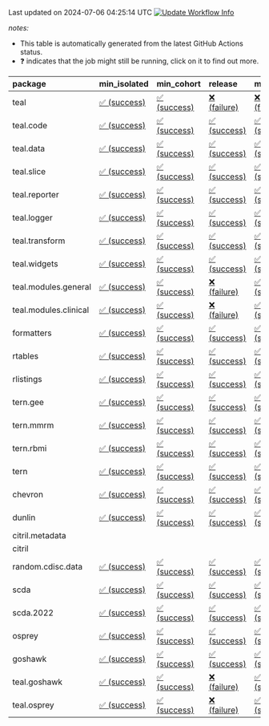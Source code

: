 Last updated on 2024-07-06 04:25:14 UTC [![Update Workflow
Info](https://github.com/averissimo/verdepcheck-status/actions/workflows/update.yaml/badge.svg)](https://github.com/averissimo/verdepcheck-status/actions/workflows/update.yaml)

*notes:*

-   This table is automatically generated from the latest GitHub Actions
    status.
-   ❓ indicates that the job might still be running, click on it to
    find out more.

<table>
<colgroup>
<col style="width: 4%" />
<col style="width: 23%" />
<col style="width: 23%" />
<col style="width: 23%" />
<col style="width: 23%" />
</colgroup>
<thead>
<tr class="header">
<th style="text-align: left;">package</th>
<th style="text-align: left;">min_isolated</th>
<th style="text-align: left;">min_cohort</th>
<th style="text-align: left;">release</th>
<th style="text-align: left;">max</th>
</tr>
</thead>
<tbody>
<tr class="odd">
<td style="text-align: left;">teal</td>
<td
style="text-align: left;"><a href="https://github.com/insightsengineering/teal/actions/runs/9729139392/job/26850654529">✅
(success)</a></td>
<td
style="text-align: left;"><a href="https://github.com/insightsengineering/teal/actions/runs/9729139392/job/26850654407">✅
(success)</a></td>
<td
style="text-align: left;"><a href="https://github.com/insightsengineering/teal/actions/runs/9729139392/job/26850654652">❌
(failure)</a></td>
<td
style="text-align: left;"><a href="https://github.com/insightsengineering/teal/actions/runs/9729139392/job/26850654307">❌
(failure)</a></td>
</tr>
<tr class="even">
<td style="text-align: left;">teal.code</td>
<td
style="text-align: left;"><a href="https://github.com/insightsengineering/teal.code/actions/runs/9729139669/job/26850654778">✅
(success)</a></td>
<td
style="text-align: left;"><a href="https://github.com/insightsengineering/teal.code/actions/runs/9729139669/job/26850654885">✅
(success)</a></td>
<td
style="text-align: left;"><a href="https://github.com/insightsengineering/teal.code/actions/runs/9729139669/job/26850654987">✅
(success)</a></td>
<td
style="text-align: left;"><a href="https://github.com/insightsengineering/teal.code/actions/runs/9729139669/job/26850654686">✅
(success)</a></td>
</tr>
<tr class="odd">
<td style="text-align: left;">teal.data</td>
<td
style="text-align: left;"><a href="https://github.com/insightsengineering/teal.data/actions/runs/9729142294/job/26850660611">✅
(success)</a></td>
<td
style="text-align: left;"><a href="https://github.com/insightsengineering/teal.data/actions/runs/9729142294/job/26850660444">✅
(success)</a></td>
<td
style="text-align: left;"><a href="https://github.com/insightsengineering/teal.data/actions/runs/9729142294/job/26850660676">✅
(success)</a></td>
<td
style="text-align: left;"><a href="https://github.com/insightsengineering/teal.data/actions/runs/9729142294/job/26850660530">✅
(success)</a></td>
</tr>
<tr class="even">
<td style="text-align: left;">teal.slice</td>
<td
style="text-align: left;"><a href="https://github.com/insightsengineering/teal.slice/actions/runs/9729148292/job/26850673136">✅
(success)</a></td>
<td
style="text-align: left;"><a href="https://github.com/insightsengineering/teal.slice/actions/runs/9729148292/job/26850672882">✅
(success)</a></td>
<td
style="text-align: left;"><a href="https://github.com/insightsengineering/teal.slice/actions/runs/9729148292/job/26850673048">✅
(success)</a></td>
<td
style="text-align: left;"><a href="https://github.com/insightsengineering/teal.slice/actions/runs/9729148292/job/26850672958">✅
(success)</a></td>
</tr>
<tr class="odd">
<td style="text-align: left;">teal.reporter</td>
<td
style="text-align: left;"><a href="https://github.com/insightsengineering/teal.reporter/actions/runs/9729144493/job/26850665336">✅
(success)</a></td>
<td
style="text-align: left;"><a href="https://github.com/insightsengineering/teal.reporter/actions/runs/9729144493/job/26850665429">✅
(success)</a></td>
<td
style="text-align: left;"><a href="https://github.com/insightsengineering/teal.reporter/actions/runs/9729144493/job/26850665506">✅
(success)</a></td>
<td
style="text-align: left;"><a href="https://github.com/insightsengineering/teal.reporter/actions/runs/9729144493/job/26850665586">✅
(success)</a></td>
</tr>
<tr class="even">
<td style="text-align: left;">teal.logger</td>
<td
style="text-align: left;"><a href="https://github.com/insightsengineering/teal.logger/actions/runs/9729140502/job/26850656230">✅
(success)</a></td>
<td
style="text-align: left;"><a href="https://github.com/insightsengineering/teal.logger/actions/runs/9729140502/job/26850656104">✅
(success)</a></td>
<td
style="text-align: left;"><a href="https://github.com/insightsengineering/teal.logger/actions/runs/9729140502/job/26850656292">✅
(success)</a></td>
<td
style="text-align: left;"><a href="https://github.com/insightsengineering/teal.logger/actions/runs/9729140502/job/26850656169">✅
(success)</a></td>
</tr>
<tr class="odd">
<td style="text-align: left;">teal.transform</td>
<td
style="text-align: left;"><a href="https://github.com/insightsengineering/teal.transform/actions/runs/9729144907/job/26850666190">✅
(success)</a></td>
<td
style="text-align: left;"><a href="https://github.com/insightsengineering/teal.transform/actions/runs/9729144907/job/26850665984">✅
(success)</a></td>
<td
style="text-align: left;"><a href="https://github.com/insightsengineering/teal.transform/actions/runs/9729144907/job/26850666269">✅
(success)</a></td>
<td
style="text-align: left;"><a href="https://github.com/insightsengineering/teal.transform/actions/runs/9729144907/job/26850666108">✅
(success)</a></td>
</tr>
<tr class="even">
<td style="text-align: left;">teal.widgets</td>
<td
style="text-align: left;"><a href="https://github.com/insightsengineering/teal.widgets/actions/runs/9729156912/job/26850691902">✅
(success)</a></td>
<td
style="text-align: left;"><a href="https://github.com/insightsengineering/teal.widgets/actions/runs/9729156912/job/26850691751">✅
(success)</a></td>
<td
style="text-align: left;"><a href="https://github.com/insightsengineering/teal.widgets/actions/runs/9729156912/job/26850691820">✅
(success)</a></td>
<td
style="text-align: left;"><a href="https://github.com/insightsengineering/teal.widgets/actions/runs/9729156912/job/26850691678">✅
(success)</a></td>
</tr>
<tr class="odd">
<td style="text-align: left;">teal.modules.general</td>
<td
style="text-align: left;"><a href="https://github.com/insightsengineering/teal.modules.general/actions/runs/9729139566/job/26850654816">✅
(success)</a></td>
<td
style="text-align: left;"><a href="https://github.com/insightsengineering/teal.modules.general/actions/runs/9729139566/job/26850654590">✅
(success)</a></td>
<td
style="text-align: left;"><a href="https://github.com/insightsengineering/teal.modules.general/actions/runs/9729139566/job/26850654940">❌
(failure)</a></td>
<td
style="text-align: left;"><a href="https://github.com/insightsengineering/teal.modules.general/actions/runs/9729139566/job/26850654707">✅
(success)</a></td>
</tr>
<tr class="even">
<td style="text-align: left;">teal.modules.clinical</td>
<td
style="text-align: left;"><a href="https://github.com/insightsengineering/teal.modules.clinical/actions/runs/9729152282/job/26850681928">✅
(success)</a></td>
<td
style="text-align: left;"><a href="https://github.com/insightsengineering/teal.modules.clinical/actions/runs/9729152282/job/26850681836">✅
(success)</a></td>
<td
style="text-align: left;"><a href="https://github.com/insightsengineering/teal.modules.clinical/actions/runs/9729152282/job/26850682027">❌
(failure)</a></td>
<td
style="text-align: left;"><a href="https://github.com/insightsengineering/teal.modules.clinical/actions/runs/9729152282/job/26850681765">✅
(success)</a></td>
</tr>
<tr class="odd">
<td style="text-align: left;">formatters</td>
<td
style="text-align: left;"><a href="https://github.com/insightsengineering/formatters/actions/runs/9729149445/job/26850675636">✅
(success)</a></td>
<td
style="text-align: left;"><a href="https://github.com/insightsengineering/formatters/actions/runs/9729149445/job/26850675523">✅
(success)</a></td>
<td
style="text-align: left;"><a href="https://github.com/insightsengineering/formatters/actions/runs/9729149445/job/26850675579">✅
(success)</a></td>
<td
style="text-align: left;"><a href="https://github.com/insightsengineering/formatters/actions/runs/9729149445/job/26850675461">✅
(success)</a></td>
</tr>
<tr class="even">
<td style="text-align: left;">rtables</td>
<td
style="text-align: left;"><a href="https://github.com/insightsengineering/rtables/actions/runs/9729139387/job/26850654360">✅
(success)</a></td>
<td
style="text-align: left;"><a href="https://github.com/insightsengineering/rtables/actions/runs/9729139387/job/26850654527">✅
(success)</a></td>
<td
style="text-align: left;"><a href="https://github.com/insightsengineering/rtables/actions/runs/9729139387/job/26850654628">✅
(success)</a></td>
<td
style="text-align: left;"><a href="https://github.com/insightsengineering/rtables/actions/runs/9729139387/job/26850654426">✅
(success)</a></td>
</tr>
<tr class="odd">
<td style="text-align: left;">rlistings</td>
<td
style="text-align: left;"><a href="https://github.com/insightsengineering/rlistings/actions/runs/9729143462/job/26850662712">✅
(success)</a></td>
<td
style="text-align: left;"><a href="https://github.com/insightsengineering/rlistings/actions/runs/9729143462/job/26850662659">✅
(success)</a></td>
<td
style="text-align: left;"><a href="https://github.com/insightsengineering/rlistings/actions/runs/9729143462/job/26850662783">✅
(success)</a></td>
<td
style="text-align: left;"><a href="https://github.com/insightsengineering/rlistings/actions/runs/9729143462/job/26850662595">✅
(success)</a></td>
</tr>
<tr class="even">
<td style="text-align: left;">tern.gee</td>
<td
style="text-align: left;"><a href="https://github.com/insightsengineering/tern.gee/actions/runs/9729150768/job/26850678291">✅
(success)</a></td>
<td
style="text-align: left;"><a href="https://github.com/insightsengineering/tern.gee/actions/runs/9729150768/job/26850678180">✅
(success)</a></td>
<td
style="text-align: left;"><a href="https://github.com/insightsengineering/tern.gee/actions/runs/9729150768/job/26850678075">✅
(success)</a></td>
<td
style="text-align: left;"><a href="https://github.com/insightsengineering/tern.gee/actions/runs/9729150768/job/26850678363">✅
(success)</a></td>
</tr>
<tr class="odd">
<td style="text-align: left;">tern.mmrm</td>
<td
style="text-align: left;"><a href="https://github.com/insightsengineering/tern.mmrm/actions/runs/9729156233/job/26850689985">✅
(success)</a></td>
<td
style="text-align: left;"><a href="https://github.com/insightsengineering/tern.mmrm/actions/runs/9729156233/job/26850689907">✅
(success)</a></td>
<td
style="text-align: left;"><a href="https://github.com/insightsengineering/tern.mmrm/actions/runs/9729156233/job/26850690033">✅
(success)</a></td>
<td
style="text-align: left;"><a href="https://github.com/insightsengineering/tern.mmrm/actions/runs/9729156233/job/26850689942">✅
(success)</a></td>
</tr>
<tr class="even">
<td style="text-align: left;">tern.rbmi</td>
<td
style="text-align: left;"><a href="https://github.com/insightsengineering/tern.rbmi/actions/runs/9729149393/job/26850675525">✅
(success)</a></td>
<td
style="text-align: left;"><a href="https://github.com/insightsengineering/tern.rbmi/actions/runs/9729149393/job/26850675335">✅
(success)</a></td>
<td
style="text-align: left;"><a href="https://github.com/insightsengineering/tern.rbmi/actions/runs/9729149393/job/26850675464">✅
(success)</a></td>
<td
style="text-align: left;"><a href="https://github.com/insightsengineering/tern.rbmi/actions/runs/9729149393/job/26850675410">✅
(success)</a></td>
</tr>
<tr class="odd">
<td style="text-align: left;">tern</td>
<td
style="text-align: left;"><a href="https://github.com/insightsengineering/tern/actions/runs/9729144304/job/26850665128">✅
(success)</a></td>
<td
style="text-align: left;"><a href="https://github.com/insightsengineering/tern/actions/runs/9729144304/job/26850665063">✅
(success)</a></td>
<td
style="text-align: left;"><a href="https://github.com/insightsengineering/tern/actions/runs/9729144304/job/26850665223">✅
(success)</a></td>
<td
style="text-align: left;"><a href="https://github.com/insightsengineering/tern/actions/runs/9729144304/job/26850664992">✅
(success)</a></td>
</tr>
<tr class="even">
<td style="text-align: left;">chevron</td>
<td
style="text-align: left;"><a href="https://github.com/insightsengineering/chevron/actions/runs/9729157244/job/26850692290">✅
(success)</a></td>
<td
style="text-align: left;"><a href="https://github.com/insightsengineering/chevron/actions/runs/9729157244/job/26850692152">✅
(success)</a></td>
<td
style="text-align: left;"><a href="https://github.com/insightsengineering/chevron/actions/runs/9729157244/job/26850692384">✅
(success)</a></td>
<td
style="text-align: left;"><a href="https://github.com/insightsengineering/chevron/actions/runs/9729157244/job/26850692222">✅
(success)</a></td>
</tr>
<tr class="odd">
<td style="text-align: left;">dunlin</td>
<td
style="text-align: left;"><a href="https://github.com/insightsengineering/dunlin/actions/runs/9729142133/job/26850660272">✅
(success)</a></td>
<td
style="text-align: left;"><a href="https://github.com/insightsengineering/dunlin/actions/runs/9729142133/job/26850660403">✅
(success)</a></td>
<td
style="text-align: left;"><a href="https://github.com/insightsengineering/dunlin/actions/runs/9729142133/job/26850660624">✅
(success)</a></td>
<td
style="text-align: left;"><a href="https://github.com/insightsengineering/dunlin/actions/runs/9729142133/job/26850660506">✅
(success)</a></td>
</tr>
<tr class="even">
<td style="text-align: left;">citril.metadata</td>
<td style="text-align: left;"></td>
<td style="text-align: left;"></td>
<td style="text-align: left;"></td>
<td style="text-align: left;"></td>
</tr>
<tr class="odd">
<td style="text-align: left;">citril</td>
<td style="text-align: left;"></td>
<td style="text-align: left;"></td>
<td style="text-align: left;"></td>
<td style="text-align: left;"></td>
</tr>
<tr class="even">
<td style="text-align: left;">random.cdisc.data</td>
<td
style="text-align: left;"><a href="https://github.com/insightsengineering/random.cdisc.data/actions/runs/9729148558/job/26850673502">✅
(success)</a></td>
<td
style="text-align: left;"><a href="https://github.com/insightsengineering/random.cdisc.data/actions/runs/9729148558/job/26850673302">✅
(success)</a></td>
<td
style="text-align: left;"><a href="https://github.com/insightsengineering/random.cdisc.data/actions/runs/9729148558/job/26850673589">✅
(success)</a></td>
<td
style="text-align: left;"><a href="https://github.com/insightsengineering/random.cdisc.data/actions/runs/9729148558/job/26850673401">✅
(success)</a></td>
</tr>
<tr class="odd">
<td style="text-align: left;">scda</td>
<td
style="text-align: left;"><a href="https://github.com/insightsengineering/scda/actions/runs/9729144400/job/26850665206">✅
(success)</a></td>
<td
style="text-align: left;"><a href="https://github.com/insightsengineering/scda/actions/runs/9729144400/job/26850665433">✅
(success)</a></td>
<td
style="text-align: left;"><a href="https://github.com/insightsengineering/scda/actions/runs/9729144400/job/26850665352">✅
(success)</a></td>
<td
style="text-align: left;"><a href="https://github.com/insightsengineering/scda/actions/runs/9729144400/job/26850665278">✅
(success)</a></td>
</tr>
<tr class="even">
<td style="text-align: left;">scda.2022</td>
<td
style="text-align: left;"><a href="https://github.com/insightsengineering/scda.2022/actions/runs/9729149024/job/26850674368">✅
(success)</a></td>
<td
style="text-align: left;"><a href="https://github.com/insightsengineering/scda.2022/actions/runs/9729149024/job/26850674446">✅
(success)</a></td>
<td
style="text-align: left;"><a href="https://github.com/insightsengineering/scda.2022/actions/runs/9729149024/job/26850674409">✅
(success)</a></td>
<td
style="text-align: left;"><a href="https://github.com/insightsengineering/scda.2022/actions/runs/9729149024/job/26850674320">✅
(success)</a></td>
</tr>
<tr class="odd">
<td style="text-align: left;">osprey</td>
<td
style="text-align: left;"><a href="https://github.com/insightsengineering/osprey/actions/runs/9729154781/job/26850687162">✅
(success)</a></td>
<td
style="text-align: left;"><a href="https://github.com/insightsengineering/osprey/actions/runs/9729154781/job/26850687110">✅
(success)</a></td>
<td
style="text-align: left;"><a href="https://github.com/insightsengineering/osprey/actions/runs/9729154781/job/26850687227">✅
(success)</a></td>
<td
style="text-align: left;"><a href="https://github.com/insightsengineering/osprey/actions/runs/9729154781/job/26850687042">✅
(success)</a></td>
</tr>
<tr class="even">
<td style="text-align: left;">goshawk</td>
<td
style="text-align: left;"><a href="https://github.com/insightsengineering/goshawk/actions/runs/9729149395/job/26850675576">✅
(success)</a></td>
<td
style="text-align: left;"><a href="https://github.com/insightsengineering/goshawk/actions/runs/9729149395/job/26850675441">✅
(success)</a></td>
<td
style="text-align: left;"><a href="https://github.com/insightsengineering/goshawk/actions/runs/9729149395/job/26850675657">✅
(success)</a></td>
<td
style="text-align: left;"><a href="https://github.com/insightsengineering/goshawk/actions/runs/9729149395/job/26850675507">✅
(success)</a></td>
</tr>
<tr class="odd">
<td style="text-align: left;">teal.goshawk</td>
<td
style="text-align: left;"><a href="https://github.com/insightsengineering/teal.goshawk/actions/runs/9729148187/job/26850672838">✅
(success)</a></td>
<td
style="text-align: left;"><a href="https://github.com/insightsengineering/teal.goshawk/actions/runs/9729148187/job/26850672616">✅
(success)</a></td>
<td
style="text-align: left;"><a href="https://github.com/insightsengineering/teal.goshawk/actions/runs/9729148187/job/26850672919">❌
(failure)</a></td>
<td
style="text-align: left;"><a href="https://github.com/insightsengineering/teal.goshawk/actions/runs/9729148187/job/26850672722">✅
(success)</a></td>
</tr>
<tr class="even">
<td style="text-align: left;">teal.osprey</td>
<td
style="text-align: left;"><a href="https://github.com/insightsengineering/teal.osprey/actions/runs/9729153172/job/26850683385">✅
(success)</a></td>
<td
style="text-align: left;"><a href="https://github.com/insightsengineering/teal.osprey/actions/runs/9729153172/job/26850683246">✅
(success)</a></td>
<td
style="text-align: left;"><a href="https://github.com/insightsengineering/teal.osprey/actions/runs/9729153172/job/26850683441">❌
(failure)</a></td>
<td
style="text-align: left;"><a href="https://github.com/insightsengineering/teal.osprey/actions/runs/9729153172/job/26850683323">✅
(success)</a></td>
</tr>
</tbody>
</table>
